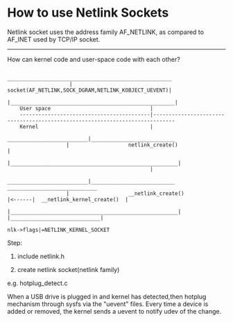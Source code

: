 # How to use Netlink Sockets
Netlink socket uses the address family AF_NETLINK, as compared to AF_INET used by TCP/IP socket. 

------------------------------------------------------------------------------------------------------------------------------------------
How can kernel code and user-space code  with each other?

                         _____________________________________________________
                        | socket(AF_NETLINK,SOCK_DGRAM,NETLINK_KOBJECT_UEVENT)|
                        |_____________________________________________________|
        User space                                |    
        ------------------------------------------|-----------------------------------------------------------------------------
        Kernel                                    |    
                        __________________________|___________________________
                       |                   netlink_create()                   |
                       |______________________________________________________|
                                                  |
                        __________________________|___________________________         _____________________________
                       |                   __netlink_create()                 |<------|  __netlink_kernel_create()  |
                       |______________________________________________________|       |_____________________________|
                                                                                      nlk->flags|=NETLINK_KERNEL_SOCKET  

 
            

Step:
 1. include  netlink.h
 
 2. create netlink socket(netlink family) 
 


e.g.
    hotplug_detect.c
        
   When a USB drive is plugged in and kernel has detected,then hotplug mechanism through sysfs via the
   "uevent" files. Every time a device is added or removed, the kernel sends a uevent to notify udev of the change.
